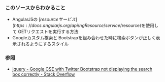### このソースからわかること

- AngularJSの [$resource サービス](https://docs.angularjs.org/api/ngResource/service/$resource)を使用して GETリクエストを実行する方法
- Googleカスタム検索と Bootstrapを組み合わせた時に検索ボタンが正しく表示されるようにするスタイル

### 参照

- [jquery - Google CSE with Twitter Bootstrap not displaying the search box correctly - Stack Overflow](http://stackoverflow.com/questions/21932819/google-cse-with-twitter-bootstrap-not-displaying-the-search-box-correctly)